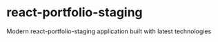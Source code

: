 # react-portfolio-staging
Modern react-portfolio-staging application built with latest technologies
